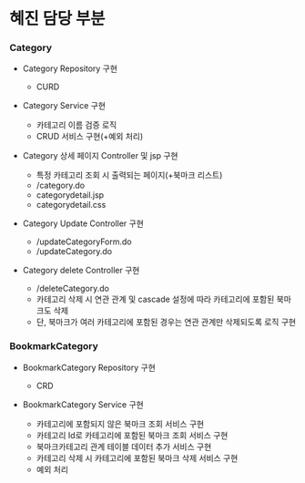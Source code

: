 # 혜진 담당 부분

### Category
- Category Repository 구현
	- CURD
	
- Category Service 구현
	- 카테고리 이름 검증 로직
	- CRUD 서비스 구현(+예외 처리)
	
- Category 상세 페이지 Controller 및 jsp 구현
	- 특정 카테고리 조회 시 출력되는 페이지(+북마크 리스트)
	- /category.do
	- categorydetail.jsp
	- categorydetail.css

- Category Update Controller 구현
	- /updateCategoryForm.do
	- /updateCategory.do

- Category delete Controller 구현
	- /deleteCategory.do
	- 카테고리 삭제 시 연관 관계 및 cascade 설정에 따라 카테고리에 포함된 북마크도 삭제
	- 단, 북마크가 여러 카테고리에 포함된 경우는 연관 관계만 삭제되도록 로직 구현


### BookmarkCategory
- BookmarkCategory Repository 구현
	- CRD
	
- BookmarkCategory Service 구현
	- 카테고리에 포함되지 않은 북마크 조회 서비스 구현
	- 카테고리 Id로 카테고리에 포함된 북마크 조회 서비스 구현
	- 북마크카테고리 관계 테이블 데이터 추가 서비스 구현
	- 카테고리 삭제 시 카테고리에 포함된 북마크 삭제 서비스 구현
	- 예외 처리